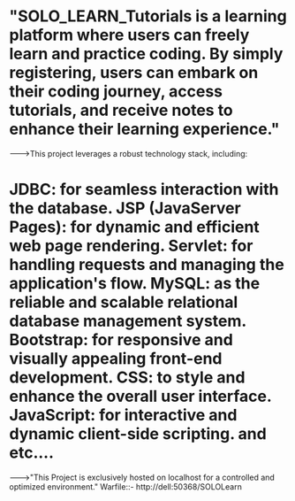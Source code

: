 "SOLO_LEARN_Tutorials is a learning platform where users can freely learn and practice coding. By simply registering, users can embark on their coding journey, access tutorials, and receive notes to enhance their learning experience."
====================================================================================================

--->This project leverages a robust technology stack, including:

JDBC: for seamless interaction with the database.
JSP (JavaServer Pages): for dynamic and efficient web page rendering.
Servlet: for handling requests and managing the application's flow.
MySQL: as the reliable and scalable relational database management system.
Bootstrap: for responsive and visually appealing front-end development.
CSS: to style and enhance the overall user interface.
JavaScript: for interactive and dynamic client-side scripting.
and etc....
====================================================================================================
--->"This Project is exclusively hosted on localhost for a controlled and optimized environment."
Warfile::- http://dell:50368/SOLOLearn
